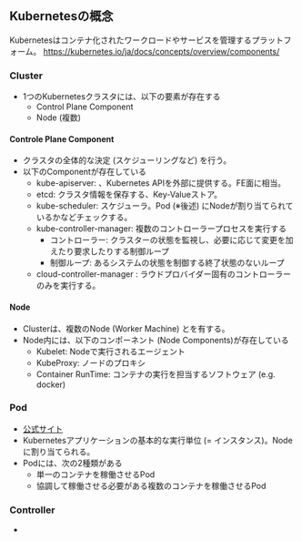 ## Kubernetesの概念
Kubernetesはコンテナ化されたワークロードやサービスを管理するプラットフォーム。
https://kubernetes.io/ja/docs/concepts/overview/components/

### Cluster
- 1つのKubernetesクラスタには、以下の要素が存在する
   - Control Plane Component
   - Node (複数)

#### Controle Plane Component
- クラスタの全体的な決定 (スケジューリングなど) を行う。
- 以下のComponentが存在している
    - kube-apiserver: 、Kubernetes APIを外部に提供する。FE面に相当。
    - etcd: クラスタ情報を保存する、Key-Valueストア。
    - kube-scheduler: スケジューラ。Pod (※後述) にNodeが割り当てられているかなどチェックする。
    - kube-controller-manager: 複数のコントローラープロセスを実行する
       - コントローラー: クラスターの状態を監視し、必要に応じて変更を加えたり要求したりする制御ループ
       - 制御ループ: あるシステムの状態を制御する終了状態のないループ 
    - cloud-controller-manager : ラウドプロバイダー固有のコントローラーのみを実行する。

#### Node
- Clusterは、複数のNode (Worker Machine) とを有する。
- Node内には、以下のコンポーネント (Node Components)が存在している
  - Kubelet: Nodeで実行されるエージェント
  - KubeProxy: ノードのプロキシ
  - Container RunTime: コンテナの実行を担当するソフトウェア (e.g. docker)

### Pod
- [公式サイト](https://kubernetes.io/ja/docs/concepts/workloads/pods/pod-overview/)
- Kubernetesアプリケーションの基本的な実行単位 (= インスタンス)。Nodeに割り当てられる。
- Podには、次の2種類がある
    - 単一のコンテナを稼働させるPod
    - 協調して稼働させる必要がある複数のコンテナを稼働させるPod

### Controller
- 